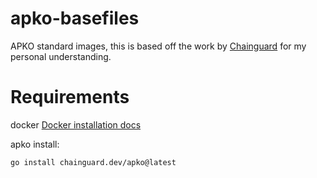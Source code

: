 # apko-basefiles
APKO standard images, this is based off the work by [Chainguard](https://www.chainguard.dev/) for my personal understanding.

# Requirements

docker
[Docker installation docs](https://docs.docker.com/engine/install/)

apko install:
```
go install chainguard.dev/apko@latest
```
